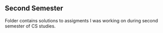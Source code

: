 ## Second Semester

Folder contains solutions to assigments I was working on during second semester of CS studies.
